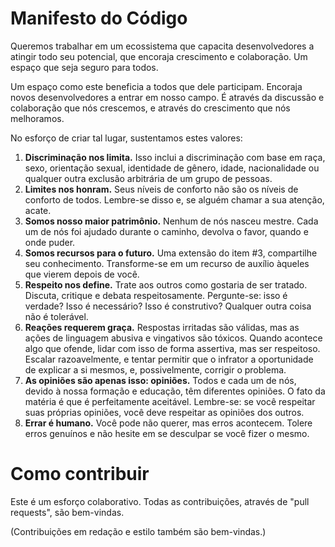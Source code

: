 Manifesto do Código
===================

Queremos trabalhar em um ecossistema que capacita desenvolvedores a atingir todo seu potencial, que encoraja crescimento e colaboração. Um espaço que seja seguro para todos.

Um espaço como este beneficia a todos que dele participam. Encoraja novos desenvolvedores a entrar em nosso campo. É através da discussão e colaboração que nós crescemos, e através do crescimento que nós melhoramos.

No esforço de criar tal lugar, sustentamos estes valores:

1. **Discriminação nos limita.** Isso inclui a discriminação com base em raça, sexo, orientação sexual, identidade de gênero, idade, nacionalidade ou qualquer outra exclusão arbitrária de um grupo de pessoas.
2. **Limites nos honram.** Seus níveis de conforto não são os níveis de conforto de todos. Lembre-se disso e, se alguém chamar a sua atenção, acate.
3. **Somos nosso maior patrimônio.** Nenhum de nós nasceu mestre. Cada um de nós foi ajudado durante o caminho, devolva o favor, quando e onde puder.
4. **Somos recursos para o futuro.** Uma extensão do item #3, compartilhe seu conhecimento. Transforme-se em um recurso de auxílio àqueles que vierem depois de você.
5. **Respeito nos define.** Trate aos outros como gostaria de ser tratado. Discuta, critique e debata respeitosamente. Pergunte-se: isso é verdade? Isso é necessário? Isso é construtivo? Qualquer outra coisa não é tolerável.
6. **Reações requerem graça.** Respostas irritadas são válidas, mas as ações de linguagem abusiva e vingativos são tóxicos. Quando acontece algo que ofende, lidar com isso de forma assertiva, mas ser respeitoso. Escalar razoavelmente, e tentar permitir que o infrator a oportunidade de explicar a si mesmos, e, possivelmente, corrigir o problema.
7. **As opiniões são apenas isso: opiniões.** Todos e cada um de nós, devido à nossa formação e educação, têm diferentes opiniões. O fato da matéria é que é perfeitamente aceitável. Lembre-se: se você respeitar suas próprias opiniões, você deve respeitar as opiniões dos outros.
8. **Errar é humano.** Você pode não querer, mas erros acontecem. Tolere erros genuínos e não hesite em se desculpar se você fizer o mesmo.

Como contribuir
===============

Este é um esforço colaborativo. Todas as contribuições, através de "pull requests", são bem-vindas.

(Contribuições em redação e estilo também são bem-vindas.)
